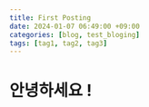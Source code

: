 ```yaml
---
title: First Posting
date: 2024-01-07 06:49:00 +09:00
categories: [blog, test_bloging]
tags: [tag1, tag2, tag3]
---
```


# 안녕하세요 !
